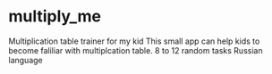 # multiply_me
Multiplication table trainer for my kid 
This small app can help kids to become faliliar with  multiplcation table. 
8 to 12 random tasks
Russian language
